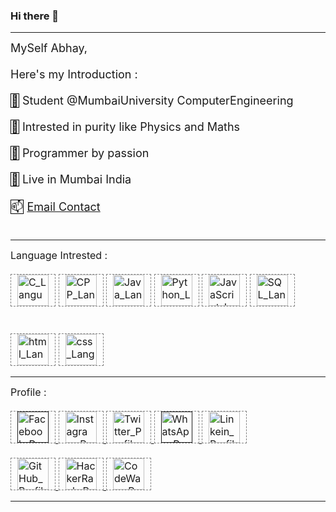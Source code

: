 ### Hi there 👋

<!-- 
**abhaybalip-github/abhaybalip-github** is a ✨ _special_ ✨ repository because its `README.md` (this file) appears on your GitHub profile.

Here are some ideas to get you started:

- 🔭 I’m currently working on ...
- 🌱 I’m currently learning ...
- 👯 I’m looking to collaborate on ...
- 🤔 I’m looking for help with ...
- 💬 Ask me about ...
- 📫 How to reach me: ...
- 😄 Pronouns: ...
- ⚡ Fun fact: ... -->





<!DOCTYPE html>
<!-- html part -->
<html>
    <head></head>
    <body>
        <hr>
        <div class="div_MyIntro" style="font-size: large;">
MySelf Abhay,
        <br><br>
Here's my Introduction :
        <br><br>
<emoji style="border: 1px solid black;">🏫</emoji> Student @MumbaiUniversity ComputerEngineering <br><br>
<emoji style="border: 1px solid black;">📖</emoji> Intrested in purity like Physics and Maths <br><br>
<emoji style="border: 1px solid black;">🎯</emoji> Programmer by passion <br><br>
<emoji style="border: 1px solid black;">🚩</emoji> Live in Mumbai India <br><br>
<!-- <emoji style="border: 1px solid black;">📞</emoji> 91+8169275085 <br><br> -->
<emoji style="border: 1px solid black;">📫</emoji> <a href="mailto:abhay.balip@gmail.com">Email Contact</a> <br><br>
        </div>
        <hr>
        <div class="div_Language" style="font-size: medium;">
Language Intrested :
        <br><br>
<!-- c language -->
<img src="https://user-images.githubusercontent.com/110547037/206417829-aabbe0be-6e57-4fbc-922d-9c89784eb8a0.png"
alt="C_Language" 
style="display: inline-block;
height: 50px;
width: 50px;
padding-left: 10px;
padding-right: 10px;
border: 1px dashed grey;">
<!-- cpp language -->
<img src="https://user-images.githubusercontent.com/110547037/206417984-056c409f-824f-4092-84e9-f72e4c459cac.png"
alt="CPP_Language" 
style="display: inline-block;
height: 50px;
width: 50px;
padding-left: 10px;
padding-right: 10px;
border: 1px dashed grey;">
<!-- java language -->
<img src="https://user-images.githubusercontent.com/110547037/206418105-a1b844ac-7b5a-4ad8-9361-a951161863ee.png"
alt="Java_Language"
style="display: inline-block;
height: 50px;
width: 50px;
padding-left: 10px;
padding-right: 10px;
border: 1px dashed grey;">
<!-- python lanuage -->
<img src="https://user-images.githubusercontent.com/110547037/206418192-aefaf645-f4d0-4534-b307-98384386bcea.jpg"
alt="Python_Language"
style="display: inline-block;
height: 50px;
width: 50px;
padding-left: 10px;
padding-right: 10px;
border: 1px dashed grey;">
<!-- java script language -->
<img src="https://user-images.githubusercontent.com/121150307/209468336-d76a1dc7-d4be-4870-9d86-b3283fee4fc4.png"
alt="JavaScript_Language"
style="display: inline-block;
height: 50px;
width: 50px;
padding-left: 10px;
padding-right: 10px;
border: 1px dashed grey;">
<!-- sql language -->
<img src="https://user-images.githubusercontent.com/121150307/215243405-4a879021-0a5e-4f50-b321-9fe45ff640df.png"
alt="SQL_Language"
style="display: inline-block;
height: 50px;
width: 50px;
padding-left: 10px;
padding-right: 10px;
border: 1px dashed grey;">
        <br><br>
        <br>
<!-- html language -->
<img src="https://user-images.githubusercontent.com/110547037/206418290-d5868c7a-31d8-4009-92a3-c3a94f43fd32.png"
alt="html_Language"
style="display: inline-block;
height: 50px;
width: 50px;
padding-left: 10px;
padding-right: 10px;
border: 1px dashed grey;">
<!-- css language -->
<img src="https://user-images.githubusercontent.com/110547037/206418363-cbd78709-6e0a-4627-88e4-677c65899db0.png"
alt="css_Language"
style="display: inline-block;
height: 50px;
width: 50px;
padding-left: 10px;
padding-right: 10px;
border: 1px dashed grey;">
<!-- MarkDown language
<img src="https://user-images.githubusercontent.com/121150307/209651749-35989f8e-9483-4303-be29-2db9d0c0a386.png"
alt="markdown_Language"
style="display: inline-block;
height: 50px;
width: 50px;
padding-left: 10px;
padding-right: 10px;
border: 1px dashed grey;"> -->
        </div>
        <hr>
        <div class="div_MyLink" style="font-size: medium;">
Profile :
        <br><br>
<!-- facebook profile /Link https://www.facebook.com/profile.php?id=100088464405509 -->
<a target="_blank" href="">
    <img src="https://user-images.githubusercontent.com/110547037/206418536-2e9a3d3e-e93c-4b1c-9eab-48048e9179a1.jpg"
    alt="Facebook_Profile"
    style="display: inline-block;
height: 50px;
width: 50px;
padding-left: 10px;
padding-right: 10px;
border: 1px dashed grey;">
</a>
<!-- instagram profile -->
<a target="_blank" href="https://www.instagram.com/balipabhay/">
    <img src="https://user-images.githubusercontent.com/110547037/206418614-37741d5d-599c-4e56-9f9a-2774c26d35de.jpg"
    alt="Instagram_Profile"
    style="display: inline-block;
height: 50px;
width: 50px;
padding-left: 10px;
padding-right: 10px;
border: 1px dashed grey;">
</a>
<!-- twitter profile -->
<a href="https://twitter.com/AbhayBalip">
    <img src="https://user-images.githubusercontent.com/110547037/206418655-ed4ba916-79e3-47fa-8f74-06a4a0272852.png" 
    alt="Twitter_Profile"
    style="display: inline-block;
height: 50px;
width: 50px;
padding-left: 10px;
padding-right: 10px;
border: 1px dashed grey;">
</a>
<!-- whatsapp profile /Link : https://wa.me/qr/X4LKF7MMN5CYL1 -->
<a href="">
    <img src="https://user-images.githubusercontent.com/110547037/206418795-04532ab9-bd8d-4e7a-97c9-00814a185bb2.jpg" 
    alt="WhatsApp_Profile"
    style="display: inline-block;
height: 50px;
width: 50px;
padding-left: 10px;
padding-right: 10px;
border: 1px dashed grey;">
</a>
<!-- linkedin profile -->
<a target="_blank" href="https://www.linkedin.com/in/abhay-balip-3a8b21251/">
    <img src="https://user-images.githubusercontent.com/110547037/206418913-33ca054e-c419-43de-9c50-d343a9914c36.png"
    alt="Linkein_Profile"
    style="display: inline-block;
height: 50px;
width: 50px;
padding-left: 10px;
padding-right: 10px;
border: 1px dashed grey;">
</a>
        <br><br>
<!-- github profile -->
<a target="_blank" href="https://github.com/abhaybalip-github">
    <img src="https://user-images.githubusercontent.com/110547037/206419233-c8e132ad-3f8b-4b62-b87d-0f20ec87be34.png"
    alt="GitHub_Profile"
    style="display: inline-block;
height: 50px;
width: 50px;
padding-left: 10px;
padding-right: 10px;
border: 1px dashed grey;">
</a>
<!-- hackerrank profile -->
<a target="_blank" href="https://www.hackerrank.com/ABHAY_BALIP">
    <img src="https://user-images.githubusercontent.com/110547037/206419013-4c60af13-9947-4985-ad5b-5521baf7c1b0.png"
    alt="HackerRank_Profile"
    style="display: inline-block;
height: 50px;
width: 50px;
padding-left: 10px;
padding-right: 10px;
border: 1px dashed grey;">
</a>
<!-- codewars profile -->
<a target="_blank" href="https://www.codewars.com/users/abhaybalip-codewars">
    <img src="https://user-images.githubusercontent.com/110547037/207365737-7381a7f4-5547-47c0-8765-ed37254b3b29.png"
    alt="CodeWars_Profile"
    style="display: inline-block;
height: 50px;
width: 50px;
padding-left: 10px;
padding-right: 10px;
border: 1px dashed grey;">
</a>
        </div>
        <hr>
    </body>
</html>
<!-- css part
<style>
    emoji{
        border: 1px solid black;
    }
    .div_MyIntro{
        font-size: large;
        /* background-color: grey; */
    }
    .div_Language{
        font-size: normal;
    }
    .div_MyLink{
        font-size: medium;
        /* background-color: grey; */
    }
    img{
        display: inline-block;
        height: 50px;
        width: 50px;
        padding-left: 10px;
        padding-right: 10px;
        border: 1px dashed grey;
    }
</style> -->
<!-- javascript part
<script></script> -->
